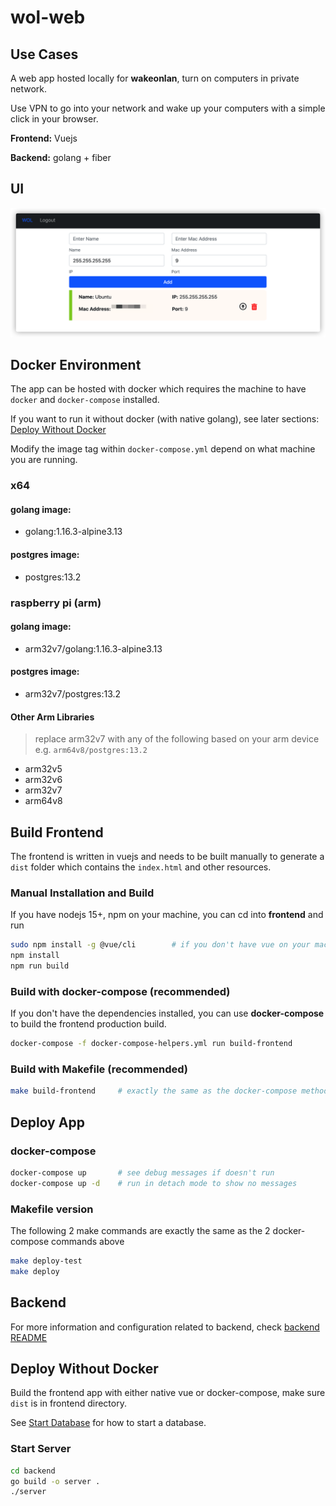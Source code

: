 # wol-web

## Use Cases

A web app hosted locally for **wakeonlan**, turn on computers in private network.

Use VPN to go into your network and wake up your computers with a simple click in your browser.

**Frontend:** Vuejs

**Backend:** golang + fiber

## UI

![image-20210411083628619](README.assets/image-20210411083628619.png)

## Docker Environment

The app can be hosted with docker which requires the machine to have `docker` and `docker-compose` installed.

If you want to run it without docker (with native golang), see later sections: [Deploy Without Docker](#deploy-without-docker)

Modify the image tag within `docker-compose.yml` depend on what machine you are running.

### x64

#### golang image:

- golang:1.16.3-alpine3.13

#### postgres image:

- postgres:13.2

### raspberry pi (arm)

#### golang image:

- arm32v7/golang:1.16.3-alpine3.13

#### postgres image:

- arm32v7/postgres:13.2

#### Other Arm Libraries

> replace arm32v7 with any of the following based on your arm device
> e.g. `arm64v8/postgres:13.2`

- arm32v5
- arm32v6
- arm32v7
- arm64v8

## Build Frontend

The frontend is written in vuejs and needs to be built manually to generate a `dist` folder which contains the `index.html` and other resources.

### Manual Installation and Build

If you have nodejs 15+, npm on your machine, you can cd into **frontend** and run

```bash
sudo npm install -g @vue/cli        # if you don't have vue on your machine.
npm install
npm run build
```

### Build with docker-compose (recommended)

If you don't have the dependencies installed, you can use **docker-compose** to build the frontend production build.

```bash
docker-compose -f docker-compose-helpers.yml run build-frontend
```

### Build with Makefile (recommended)

```bash
make build-frontend     # exactly the same as the docker-compose method, just a simplified wrapper
```

## Deploy App

### docker-compose

```bash
docker-compose up       # see debug messages if doesn't run
docker-compose up -d    # run in detach mode to show no messages
```

### Makefile version

The following 2 make commands are exactly the same as the 2 docker-compose commands above

```bash
make deploy-test
make deploy
```

## Backend

For more information and configuration related to backend, check [backend README](./backend/README.md)

## Deploy Without Docker

Build the frontend app with either native vue or docker-compose, make sure `dist` is in frontend directory.

See [Start Database](./backend#set-up-postgresql-database-with-docker) for how to start a database.

### Start Server

```bash
cd backend
go build -o server .
./server
```


